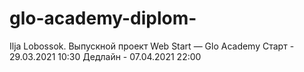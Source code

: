 # glo-academy-diplom-
Ilja Lobossok. Выпускной проект Web Start — Glo Academy
Старт - 29.03.2021 10:30
Дедлайн - 07.04.2021 22:00
